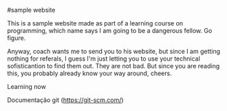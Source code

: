 #sample website

This is a sample website made as part of a learning course on programming, which name says I am going to be a dangerous fellow. Go figure.

Anyway, coach wants me to send you to his website, but since I am getting nothing for referals, I guess I'm just letting you to use your technical sofisticantion to find them out. They are not bad. But since you are reading this, you probably already know your way around, cheers.

Learning now

Documentação git (https://git-scm.com/)
